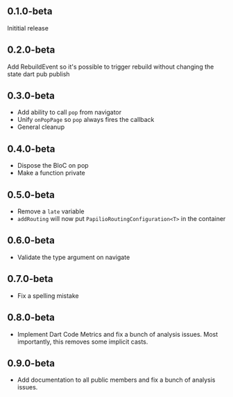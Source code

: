 ## 0.1.0-beta
Inititial release
## 0.2.0-beta
Add RebuildEvent so it's possible to trigger rebuild without changing the state
dart pub publish
## 0.3.0-beta
- Add ability to call `pop` from navigator
- Unify `onPopPage` so `pop` always fires the callback
- General cleanup 
## 0.4.0-beta
- Dispose the BloC on pop
- Make a function private
## 0.5.0-beta
- Remove a `late` variable
- `addRouting` will now put `PapilioRoutingConfiguration<T>` in the container
## 0.6.0-beta
- Validate the type argument on navigate
## 0.7.0-beta
- Fix a spelling mistake
## 0.8.0-beta
- Implement Dart Code Metrics and fix a bunch of analysis issues. Most importantly, this removes some implicit casts.
## 0.9.0-beta
- Add documentation to all public members and fix a bunch of analysis issues.